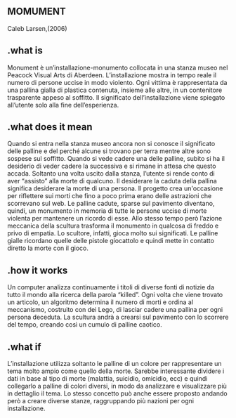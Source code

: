 ## MOMUMENT
Caleb Larsen,(2006)

## .what is
Monument è un’installazione-monumento collocata in una stanza museo nel Peacock Visual Arts di Aberdeen. L’installazione mostra in tempo reale il numero di persone uccise in modo violento. Ogni vittima è rappresentata da una pallina gialla di plastica contenuta, insieme alle altre, in un contenitore trasparente appeso al soffitto. Il significato dell’installazione viene spiegato all’utente solo alla fine dell’esperienza.

## .what does it mean
Quando si entra nella stanza museo ancora non si conosce il significato delle palline e del perché alcune si trovano per terra mentre altre sono sospese sul soffitto. Quando si vede cadere una delle palline, subito si ha il desiderio di veder cadere la successiva e si rimane in attesa che questo accada. Soltanto una volta uscito dalla stanza, l’utente si rende conto di aver “assisto” alla morte di qualcuno. Il desiderare la caduta della pallina significa desiderare la morte di una persona. Il progetto crea un'occasione per riflettere sui morti che fino a poco prima erano delle astrazioni che scorrevano sul web.
Le palline cadute, sparse sul pavimento diventano, quindi, un monumento in memoria di tutte le persone uccise di morte violenta per mantenere un ricordo di esse. Allo stesso tempo però l’azione meccanica della scultura trasforma il monumento in qualcosa di freddo e privo di empatia. Lo scultore, infatti, gioca molto sui significati. Le palline gialle ricordano quelle delle pistole giocattolo e quindi mette in contatto diretto la morte con il gioco.

## .how it works

Un computer analizza continuamente i titoli di diverse fonti di notizie da tutto il mondo alla ricerca della parola “killed”. Ogni volta che viene trovato un articolo, un algoritmo determina il numero di morti e ordina al meccanismo, costruito con dei Lego, di lasciar cadere una pallina per ogni persona deceduta. La scultura andrà a crearsi sul pavimento con lo scorrere del tempo, creando così un cumulo di palline caotico.

## .what if
L’installazione utilizza soltanto le palline di un colore per rappresentare un tema molto ampio come quello della morte. Sarebbe interessante dividere i dati in base al tipo di morte (malattia, suicidio, omicidio, ecc) e quindi collegarlo a palline di colori diversi, in modo da analizzare e visualizzare più in dettaglio il tema. Lo stesso concetto può anche essere proposto andando però a creare diverse stanze, raggruppando più nazioni per ogni installazione.
